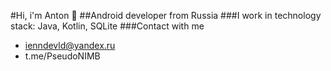 #Hi, i'm Anton 👋
##Android developer from Russia
###I work in technology stack: Java, Kotlin, SQLite
###Contact with me 
- ienndevld@yandex.ru
- t.me/PseudoNIMB

<!--
**PseudoNIMB/PseudoNIMB** is a ✨ _special_ ✨ repository because its `README.md` (this file) appears on your GitHub profile.

Here are some ideas to get you started:

- 🔭 I’m currently working on ...
- 🌱 I’m currently learning ...
- 👯 I’m looking to collaborate on ...
- 🤔 I’m looking for help with ...
- 💬 Ask me about ...
- 📫 How to reach me: ...
- 😄 Pronouns: ...
- ⚡ Fun fact: ...
-->
